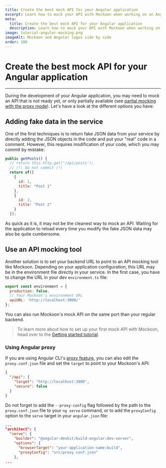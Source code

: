 ```yaml
---
title: Create the best mock API for your Angular application
excerpt: Learn how to mock your API with Mockoon when working on an Angular application
meta:
  title: Create the best mock API for your Angular application
  description: Learn how to mock your API with Mockoon when working on an Angular application
image: tutorial-angular-mocking.png
imageAlt: Mockoon and Angular logos side by side
order: 100
---
```


# Create the best mock API for your Angular application

---

During the development of your Angular application, you may need to mock an API that is not ready yet, or only partially available (see [partial mocking with the proxy mode](docs:proxy-mode)). Let's have a look at the different options you have:

## Adding fake data in the service

One of the first techniques is to return fake JSON data from your service by directly adding the JSON objects in the code and put your "real" code in a comment. However, this requires modification of your code, which you may commit by mistake: 

```js
public getPosts() {
  // return this.http.get('/api/posts');
  // /!\ Do not commit /!\
  return of([
    {
      id: 1,
      title: "Post 1"
    },
    {
      id: 2,
      title: "Post 2"
    }
  ]);

```

As quick as it is, it may not be the cleanest way to mock an API. Waiting for the application to reload every time you modify the fake JSON data may also be quite cumbersome. 

## Use an API mocking tool

Another solution is to set your backend URL to point to an API mocking tool like Mockoon. Depending on your application configuration, this URL may be in the environment file directly in your service. 
In the first case, you have to change the URL in your dev `environment.ts` file:

```js
export const environment = {
  production: false,
  // Your Mockoon's environment URL
  apiURL: 'http://localhost:3000/'
};
```

You can also run Mockoon's mock API on the same port than your regular backend. 

> To learn more about how to set up your first mock API with Mockoon, head over to the [Getting started tutorial](tutorials:getting-started).

### Using Angular proxy

If you are using Angular CLI's [proxy feature](https://angular.io/guide/build#proxying-to-a-backend-server), you can also edit the `proxy.conf.json` file and set the `target` to point to your Mockoon's API:


```json
{
  "/api": {
    "target": "http://localhost:3000",
    "secure": false
  }
}
```

Do not forget to add the `--proxy-config` flag followed by the path to the `proxy.conf.json` file to your `ng serve` command, or to add the `proxyConfig` option to the `serve` target in your `angular.json` file: 

```json
...
"architect": {
  "serve": {
    "builder": "@angular-devkit/build-angular:dev-server",
    "options": {
      "browserTarget": "your-application-name:build",
      "proxyConfig": "src/proxy.conf.json"
    },
...
```



